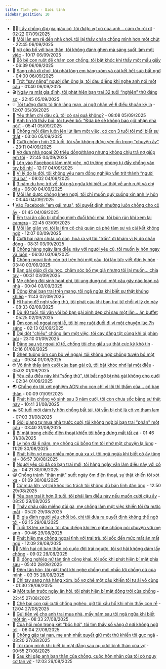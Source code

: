 ```yaml
---
title: Tình yêu - Giới tính
sidebar_position: 10
---
```


<!-- dantri-tinh-yeu-gioi-tinh:START -->
- 👨‍🏫 [Lấy chồng đại gia giàu có, tôi được vợ cũ của anh... cảm ơn rối rít](https://dantri.com.vn/tinh-yeu-gioi-tinh/lay-chong-dai-gia-giau-co-toi-duoc-vo-cu-cua-anh-cam-on-roi-rit-20250906184310955.htm) - 02:22 07/09/2025
- 🦣 [Mỗi lần em rể đến nhà chơi, tôi lại thấy chán chồng mình hơn một chút](https://dantri.com.vn/tinh-yeu-gioi-tinh/moi-lan-em-re-den-nha-choi-toi-lai-thay-chan-chong-minh-hon-mot-chut-20250906105638800.htm) - 22:45 06/09/2025
- 🔭 [Vợ cặp bồ với bạn thân, tôi không đánh ghen mà sáng suốt làm một việc](https://dantri.com.vn/tinh-yeu-gioi-tinh/vo-cap-bo-voi-ban-than-toi-khong-danh-ghen-ma-sang-suot-lam-mot-viec-20250906092837826.htm) - 10:17 06/09/2025
- 🧐 [Bỏ bê con ruột để chăm con chồng, tôi bật khóc khi thấy một mẩu giấy](https://dantri.com.vn/tinh-yeu-gioi-tinh/bo-be-con-ruot-de-cham-con-chong-toi-bat-khoc-khi-thay-mot-mau-giay-20250905210603336.htm) - 06:39 06/09/2025
- 🫶 [Sang nhà dì chơi, tôi phải lòng em hàng xóm và cái kết hết sức bất ngờ](https://dantri.com.vn/tinh-yeu-gioi-tinh/sang-nha-di-choi-toi-phai-long-em-hang-xom-va-cai-ket-het-suc-bat-ngo-20250906102550450.htm) - 04:00 06/09/2025
- 💃 [Trót “say nắng” người đàn ông lạ, tôi đau điếng khi nghe anh nói một câu](https://dantri.com.vn/tinh-yeu-gioi-tinh/trot-say-nang-nguoi-dan-ong-la-toi-dau-dieng-khi-nghe-anh-noi-mot-cau-20250905140733050.htm) - 01:40 06/09/2025
- 🎬 [Ngày ra mắt gia đình, tôi phát hiện bạn trai 32 tuổi “nghiện” thứ đáng sợ](https://dantri.com.vn/tinh-yeu-gioi-tinh/ngay-ra-mat-gia-dinh-toi-phat-hien-ban-trai-32-tuoi-nghien-thu-dang-so-20250905155551024.htm) - 22:45 05/09/2025
- 💡 [Tôi tưởng được tỏ tình lãng mạn, ai ngờ nhận về 6 điều khoản kỳ lạ](https://dantri.com.vn/tinh-yeu-gioi-tinh/toi-tuong-duoc-to-tinh-lang-man-ai-ngo-nhan-ve-6-dieu-khoan-ky-la-20250905131421876.htm) - 12:07 05/09/2025
- 🙉 [Yêu thầm chị dâu cũ, tôi có sai quá không?](https://dantri.com.vn/tinh-yeu-gioi-tinh/yeu-tham-chi-dau-cu-toi-co-sai-qua-khong-20250905144255999.htm) - 08:08 05/09/2025
- 🚦 [Anh tin lời thầy bói, tôi tuyên bố: &quot;Đứa bé sẽ không bao giờ nhận nhà nội&quot;](https://dantri.com.vn/tinh-yeu-gioi-tinh/anh-tin-loi-thay-boi-toi-tuyen-bo-dua-be-se-khong-bao-gio-nhan-nha-noi-20250903190702802.htm) - 05:41 05/09/2025
- 🥸 [Chồng mỗi đêm luôn lén lút làm một việc, có con 3 tuổi tôi mới biết sự thật](https://dantri.com.vn/tinh-yeu-gioi-tinh/chong-moi-dem-luon-len-lut-lam-mot-viec-co-con-3-tuoi-toi-moi-biet-su-that-20250905095629695.htm) - 03:06 05/09/2025
- 🤡 [Cưới chồng hơn 20 tuổi, tôi vẫn không được yên ổn trong &quot;chuyện ấy&quot;](https://dantri.com.vn/tinh-yeu-gioi-tinh/cuoi-chong-hon-20-tuoi-toi-van-khong-duoc-yen-on-trong-chuyen-ay-20250905015008131.htm) - 23:11 04/09/2025
- 🦩 [Vợ đưa nhà ngoại 20 triệu đồng/tháng nhưng không chịu trả nợ giúp em tôi](https://dantri.com.vn/tinh-yeu-gioi-tinh/vo-dua-nha-ngoai-20-trieu-dongthang-nhung-khong-chiu-tra-no-giup-em-toi-20250905020913286.htm) - 22:45 04/09/2025
- 🤡 [Lén vào Facebook làm một việc, nữ trưởng phòng tự đẩy chồng vào tay bồ nhí](https://dantri.com.vn/tinh-yeu-gioi-tinh/len-vao-facebook-lam-mot-viec-nu-truong-phong-tu-day-chong-vao-tay-bo-nhi-20250904182658561.htm) - 12:17 04/09/2025
- 🌊 [Vì lý do lạ đời, tôi không yêu nam đồng nghiệp vẫn trở thành “người thứ ba”](https://dantri.com.vn/tinh-yeu-gioi-tinh/vi-ly-do-la-doi-toi-khong-yeu-nam-dong-nghiep-van-tro-thanh-nguoi-thu-ba-20250903155149336.htm) - 09:02 04/09/2025
- 🐘 [3 năm du học trở về, tôi ngã ngửa khi biết sự thật về anh ruột và chị dâu](https://dantri.com.vn/tinh-yeu-gioi-tinh/3-nam-du-hoc-tro-ve-toi-nga-ngua-khi-biet-su-that-ve-anh-ruot-va-chi-dau-20250903112016924.htm) - 06:00 04/09/2025
- 🚀 [Mỗi lần được chồng khen ngợi, tôi chỉ muốn quỳ xuống xin anh ly hôn](https://dantri.com.vn/tinh-yeu-gioi-tinh/moi-lan-duoc-chong-khen-ngoi-toi-chi-muon-quy-xuong-xin-anh-ly-hon-20250903174946069.htm) - 03:44 04/09/2025
- 🕴 [Vào Facebook &quot;em gái mưa&quot;, tôi quyết định nhường luôn chồng cho cô ấy](https://dantri.com.vn/tinh-yeu-gioi-tinh/vao-facebook-em-gai-mua-toi-quyet-dinh-nhuong-luon-chong-cho-co-ay-20250904003403734.htm) - 01:45 04/09/2025
- 🚀 [Em trai ăn cắp bị chồng mình đuổi khỏi nhà, tôi bủn rủn khi xem lại camera](https://dantri.com.vn/tinh-yeu-gioi-tinh/em-trai-an-cap-bi-chong-minh-duoi-khoi-nha-toi-bun-run-khi-xem-lai-camera-20250904001903725.htm) - 22:45 03/09/2025
- 👺 [Mỗi lần giận vợ, tôi lại tìm cô chủ quán cà phê tâm sự và cái kết không ngờ](https://dantri.com.vn/tinh-yeu-gioi-tinh/moi-lan-gian-vo-toi-lai-tim-co-chu-quan-ca-phe-tam-su-va-cai-ket-khong-ngo-20250903112632423.htm) - 12:07 03/09/2025
- 💄 [Cưới hai năm chưa có con, hoá ra vợ tôi &quot;trốn&quot; đi khám vì lý do chấn động](https://dantri.com.vn/tinh-yeu-gioi-tinh/cuoi-hai-nam-chua-co-con-hoa-ra-vo-toi-tron-di-kham-vi-ly-do-chan-dong-20250903072902201.htm) - 08:31 03/09/2025
- 🌊 [Chồng hàng ngày làm điều này với người yêu cũ, tôi muốn ly hôn ngay và luôn](https://dantri.com.vn/tinh-yeu-gioi-tinh/chong-hang-ngay-lam-dieu-nay-voi-nguoi-yeu-cu-toi-muon-ly-hon-ngay-va-luon-20250903094643069.htm) - 06:00 03/09/2025
- 🚦 [Chồng ngoại tình còn trơ trẽn hỏi một câu, tôi lập tức viết đơn ly hôn](https://dantri.com.vn/tinh-yeu-gioi-tinh/chong-ngoai-tinh-con-tro-tren-hoi-mot-cau-toi-lap-tuc-viet-don-ly-hon-20250901075854336.htm) - 03:40 03/09/2025
- 👹 [Bạn gái giúp đi du học, chăm sóc bố mẹ già nhưng tôi lại muốn... chia tay](https://dantri.com.vn/tinh-yeu-gioi-tinh/ban-gai-giup-di-du-hoc-cham-soc-bo-me-gia-nhung-toi-lai-muon-chia-tay-20250903072902126.htm) - 00:31 03/09/2025
- 🚀 [Mẹ chồng đòi sinh hoạt phí, tôi ung dung nói một câu gây náo loạn cả nhà](https://dantri.com.vn/tinh-yeu-gioi-tinh/me-chong-doi-sinh-hoat-phi-toi-ung-dung-noi-mot-cau-gay-nao-loan-ca-nha-20250903070405698.htm) - 00:04 03/09/2025
- 🌁 [Công khai bạn trai trên mạng, tôi ngã ngửa khi biết sự thật khủng khiếp](https://dantri.com.vn/tinh-yeu-gioi-tinh/cong-khai-ban-trai-tren-mang-toi-nga-ngua-khi-biet-su-that-khung-khiep-20250901215751754.htm) - 11:43 02/09/2025
- 🧰 [Hí hửng đề nghị sống thử, tôi phát cáu khi bạn trai từ chối vì lý do này](https://dantri.com.vn/tinh-yeu-gioi-tinh/hi-hung-de-nghi-song-thu-toi-phat-cau-khi-ban-trai-tu-choi-vi-ly-do-nay-20250902123657400.htm) - 08:33 02/09/2025
- 🦅 [Dù 40 tuổi, tôi vẫn vội bỏ bạn gái xinh đẹp chỉ sau một lần... ăn buffet](https://dantri.com.vn/tinh-yeu-gioi-tinh/du-40-tuoi-toi-van-voi-bo-ban-gai-xinh-dep-chi-sau-mot-lan-an-buffet-20250901182016474.htm) - 05:25 02/09/2025
- 🌈 [Ôm con về ngoại nghỉ lễ, tôi bị mẹ ruột đuổi đi vì một chuyện lúc 7h sáng](https://dantri.com.vn/tinh-yeu-gioi-tinh/om-con-ve-ngoai-nghi-le-toi-bi-me-ruot-duoi-di-vi-mot-chuyen-luc-7h-sang-20250902061905073.htm) - 02:13 02/09/2025
- 🌋 [Dại dột &quot;chiều&quot; chồng làm một việc, tôi cay đắng tột cùng khi bị phản bội](https://dantri.com.vn/tinh-yeu-gioi-tinh/dai-dot-chieu-chong-lam-mot-viec-toi-cay-dang-tot-cung-khi-bi-phan-boi-20250901175151342.htm) - 23:10 01/09/2025
- 👺 [Đằng sau vẻ ngoài tử tế, chồng tôi che giấu sự thật cực kỳ khó tin](https://dantri.com.vn/tinh-yeu-gioi-tinh/dang-sau-ve-ngoai-tu-te-chong-toi-che-giau-su-that-cuc-ky-kho-tin-20250901022650808.htm) - 12:16 01/09/2025
- 🎃 [Ghen tuông ôm con bỏ về ngoại, tôi không ngờ chồng tuyên bố một câu](https://dantri.com.vn/tinh-yeu-gioi-tinh/ghen-tuong-om-con-bo-ve-ngoai-toi-khong-ngo-chong-tuyen-bo-mot-cau-20250830104754731.htm) - 09:34 01/09/2025
- 🤓 [Vô tình thấy ảnh cưới của bạn gái cũ, tôi bật khóc nhớ lại một điều](https://dantri.com.vn/tinh-yeu-gioi-tinh/vo-tinh-thay-anh-cuoi-cua-ban-gai-cu-toi-bat-khoc-nho-lai-mot-dieu-20250901073803951.htm) - 05:02 01/09/2025
- 🤠 [Yêu cầu điều này khi &quot;sống thử&quot;, tôi bất ngờ bị nhà gái không cho cưới](https://dantri.com.vn/tinh-yeu-gioi-tinh/yeu-cau-dieu-nay-khi-song-thu-toi-bat-ngo-bi-nha-gai-khong-cho-cuoi-20250901060808003.htm) - 02:34 01/09/2025
- 🌏 [Chồng ép tôi xét nghiệm ADN cho con chỉ vì lời thì thầm của… cô bạn thân](https://dantri.com.vn/tinh-yeu-gioi-tinh/chong-ep-toi-xet-nghiem-adn-cho-con-chi-vi-loi-thi-tham-cua-co-ban-than-20250901021100982.htm) - 00:09 01/09/2025
- 🚀 [Phát hiện chồng vô sinh sau 3 năm cưới, tôi còn chưa sốc bằng sự thật này](https://dantri.com.vn/tinh-yeu-gioi-tinh/phat-hien-chong-vo-sinh-sau-3-nam-cuoi-toi-con-chua-soc-bang-su-that-nay-20250829145147073.htm) - 10:41 31/08/2025
- 🏊 [50 tuổi mới dám ly hôn chồng bất tài, tôi vẫn bị chê là cô vợ tham lam](https://dantri.com.vn/tinh-yeu-gioi-tinh/50-tuoi-moi-dam-ly-hon-chong-bat-tai-toi-van-bi-che-la-co-vo-tham-lam-20250831123835304.htm) - 07:03 31/08/2025
- 🦒 [Giỏi giang tự mua nhà trước cưới, tôi không ngờ bị bạn trai &quot;phán&quot; một câu](https://dantri.com.vn/tinh-yeu-gioi-tinh/gioi-giang-tu-mua-nha-truoc-cuoi-toi-khong-ngo-bi-ban-trai-phan-mot-cau-20250829154532418.htm) - 03:40 31/08/2025
- 💂 [Bí mật trong chiếc điện thoại khiến tôi bỗng dưng mất tất cả](https://dantri.com.vn/tinh-yeu-gioi-tinh/bi-mat-trong-chiec-dien-thoai-khien-toi-bong-dung-mat-tat-ca-20250830182437427.htm) - 01:46 31/08/2025
- 💫 [Ly hôn đã 6 năm, mẹ chồng cũ bỗng tìm tôi nhờ một chuyện lạ lùng](https://dantri.com.vn/tinh-yeu-gioi-tinh/ly-hon-da-6-nam-me-chong-cu-bong-tim-toi-nho-mot-chuyen-la-lung-20250830182907137.htm) - 11:29 30/08/2025
- 🧠 [Phát hiện vợ mua nhiều món quà xa xỉ, tôi ngã ngửa khi biết cô ấy tặng ai](https://dantri.com.vn/tinh-yeu-gioi-tinh/phat-hien-vo-mua-nhieu-mon-qua-xa-xi-toi-nga-ngua-khi-biet-co-ay-tang-ai-20250830134223298.htm) - 06:57 30/08/2025
- 🎡 [Người yêu cũ đã có bạn trai mới, tôi hàng ngày vẫn làm điều này với cô ấy](https://dantri.com.vn/tinh-yeu-gioi-tinh/nguoi-yeu-cu-da-co-ban-trai-moi-toi-hang-ngay-van-lam-dieu-nay-voi-co-ay-20250828042123836.htm) - 04:21 30/08/2025
- 😺 [Chồng tránh &quot;thân mật&quot; suốt ngày ôm điện thoại, sự thật khiến tôi xót xa](https://dantri.com.vn/tinh-yeu-gioi-tinh/chong-tranh-than-mat-suot-ngay-om-dien-thoai-su-that-khien-toi-xot-xa-20250829114259139.htm) - 01:09 30/08/2025
- 🥰 [Cứ mưa lớn, vợ lại khóc lóc trách tôi không đủ bản lĩnh đàn ông](https://dantri.com.vn/tinh-yeu-gioi-tinh/cu-mua-lon-vo-lai-khoc-loc-trach-toi-khong-du-ban-linh-dan-ong-20250829111407002.htm) - 12:50 29/08/2025
- 🐲 [Yêu bạn trai ít hơn 9 tuổi, tôi phải làm điều này nếu muốn cưới cậu ấy](https://dantri.com.vn/tinh-yeu-gioi-tinh/yeu-ban-trai-it-hon-9-tuoi-toi-phai-lam-dieu-nay-neu-muon-cuoi-cau-ay-20250828221758024.htm) - 08:20 29/08/2025
- 🌝 [Thấy cháu gắp miếng đùi gà, mẹ chồng làm một việc khiến tôi ứa nước mắt](https://dantri.com.vn/tinh-yeu-gioi-tinh/thay-chau-gap-mieng-dui-ga-me-chong-lam-mot-viec-khien-toi-ua-nuoc-mat-20250829121930015.htm) - 05:20 29/08/2025
- 🐲 [Bị gia đình người yêu chối bỏ, chị tôi đưa ra quyết định không thể ngờ tới](https://dantri.com.vn/tinh-yeu-gioi-tinh/bi-gia-dinh-nguoi-yeu-choi-bo-chi-toi-dua-ra-quyet-dinh-khong-the-ngo-toi-20250828034953836.htm) - 02:15 29/08/2025
- 📝 [Tuổi 18 lên xe hoa, tôi đau điếng khi lén nghe chồng nói chuyện với mẹ anh](https://dantri.com.vn/tinh-yeu-gioi-tinh/tuoi-18-len-xe-hoa-toi-dau-dieng-khi-len-nghe-chong-noi-chuyen-voi-me-anh-20250828012500442.htm) - 00:46 29/08/2025
- 🦏 [Phát hiện mẹ chồng ngoại tình với trai trẻ, tôi sốc đến mức mất ăn mất ngủ](https://dantri.com.vn/tinh-yeu-gioi-tinh/phat-hien-me-chong-ngoai-tinh-voi-trai-tre-toi-soc-den-muc-mat-an-mat-ngu-20250828160948264.htm) - 12:09 28/08/2025
- 🧑‍🏫 [Nhìn hai cô bạn thân có cuộc đời trái ngược, tôi sợ hãi không dám lấy chồng](https://dantri.com.vn/tinh-yeu-gioi-tinh/nhin-hai-co-ban-than-co-cuoc-doi-trai-nguoc-toi-so-hai-khong-dam-lay-chong-20250828160114508.htm) - 09:02 28/08/2025
- 🦍 [Bị đồng nghiệp nữ tán tỉnh công khai, tôi sốc khi phát hiện bí mật phía sau](https://dantri.com.vn/tinh-yeu-gioi-tinh/bi-dong-nghiep-nu-tan-tinh-cong-khai-toi-soc-khi-phat-hien-bi-mat-phia-sau-20250828041123785.htm) - 05:40 28/08/2025
- 🌋 [Đêm tân hôn, tôi giật thót khi nghe chồng mới nhắc tới chồng cũ của mình](https://dantri.com.vn/tinh-yeu-gioi-tinh/dem-tan-hon-toi-giat-thot-khi-nghe-chong-moi-nhac-toi-chong-cu-cua-minh-20250827102312126.htm) - 03:35 28/08/2025
- 💯 [Chỉ tay sang nhà hàng xóm, bố vợ chê một câu khiến tôi tự ái vô cùng](https://dantri.com.vn/tinh-yeu-gioi-tinh/chi-tay-sang-nha-hang-xom-bo-vo-che-mot-cau-khien-toi-tu-ai-vo-cung-20250828013246692.htm) - 01:30 28/08/2025
- 🎬 [Một tuần trước ngày ăn hỏi, tôi phát hiện bí mật động trời của chồng](https://dantri.com.vn/tinh-yeu-gioi-tinh/mot-tuan-truoc-ngay-an-hoi-toi-phat-hien-bi-mat-dong-troi-cua-chong-20250826174606049.htm) - 22:45 27/08/2025
- 📝 [Chê bai con gái cưới chồng nghèo, giờ tôi xấu hổ khi nhìn thấy con rể](https://dantri.com.vn/tinh-yeu-gioi-tinh/che-bai-con-gai-cuoi-chong-ngheo-gio-toi-xau-ho-khi-nhin-thay-con-re-20250825155134316.htm) - 12:04 27/08/2025
- 🧐 [Gửi tiền về cho anh trai mua nhà, mấy năm sau tôi ngã ngửa khi biết một tin](https://dantri.com.vn/tinh-yeu-gioi-tinh/gui-tien-ve-cho-anh-trai-mua-nha-may-nam-sau-toi-nga-ngua-khi-biet-mot-tin-20250827084723706.htm) - 08:33 27/08/2025
- 🤠 [Của hồi môn trong két &quot;bốc hơi&quot;, tôi tìm thấy số vàng ở nơi không ngờ tới](https://dantri.com.vn/tinh-yeu-gioi-tinh/cua-hoi-mon-trong-ket-boc-hoi-toi-tim-thay-so-vang-o-noi-khong-ngo-toi-20250827082712267.htm) - 06:04 27/08/2025
- 💼 [Chồng gặp tai nạn, mẹ anh nhất quyết giữ một thứ khiến tôi gục ngã](https://dantri.com.vn/tinh-yeu-gioi-tinh/chong-gap-tai-nan-me-anh-nhat-quyet-giu-mot-thu-khien-toi-guc-nga-20250824181236570.htm) - 03:20 27/08/2025
- 💪 [Tôi rùng mình khi biết bí mật đằng sau nụ cười bình thản của vợ](https://dantri.com.vn/tinh-yeu-gioi-tinh/toi-rung-minh-khi-biet-bi-mat-dang-sau-nu-cuoi-binh-than-cua-vo-20250826121216426.htm) - 00:55 27/08/2025
- 💂 [Sau khi gặp anh bạn thân của chồng, cuộc hôn nhân của tôi có nguy cơ tan vỡ](https://dantri.com.vn/tinh-yeu-gioi-tinh/sau-khi-gap-anh-ban-than-cua-chong-cuoc-hon-nhan-cua-toi-co-nguy-co-tan-vo-20250825154429528.htm) - 12:03 26/08/2025<!-- dantri-tinh-yeu-gioi-tinh:END -->
